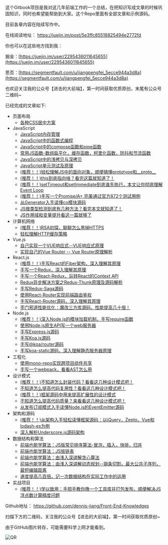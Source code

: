 这个Gitbook项目是我对这几年前端工作的一个总结，在把知识写成文章的时候巩固知识，同时也希望能帮助到大家。这个Repo里面有全部文章和示例源码。

目前各章内容在陆续写作中。  

在线阅读地址： https://juejin.im/post/5e3ffc85518825494e2772fd

你也可以在这些地方找到我：

掘金：[https://juejin.im/user/2295436011645655](https://juejin.im/user/2295436011645655)

思否：[https://segmentfault.com/u/jiangpengfei_5ecce944a3d8a](https://segmentfault.com/u/jiangpengfei_5ecce944a3d8a)

也欢迎关注我的公众号【进击的大前端】，第一时间获取优质原创，末尾有公众号二维码~

已经完成的文章如下:

* 页面布局
  * [各种CSS居中方案](https://juejin.im/post/5e213084e51d451c7a436108)
* JavaScript
  * [JavaScript内存管理](https://juejin.im/post/5e2155cee51d4552455a8878)
  * [JavaScript中的函数式编程](https://juejin.im/post/5e3ff8c4f265da57503cb7a8)
  * [JavaScript中的compose函数和pipe函数](https://juejin.im/post/5e3ff92be51d4526f16e3b90)
  * [常用JS函数-数组扁平化，缓存函数，柯里化函数，防抖和节流函数](https://juejin.im/post/5e3ff97de51d4527214ba3c9)
  * [JavaScript中的浅拷贝与深拷贝](https://juejin.im/post/5e1ee7a3e51d45020d70ac7d)
  * [JavaScript单元测试及原理](https://juejin.im/post/5e3ffa9d6fb9a07cbe345989)
  * [(推荐！！)轻松理解JS中的面向对象，顺便搞懂prototype和\_\_proto\_\_](https://juejin.im/post/5e50e5b16fb9a07c9a1959af)
  * [(推荐！！)this到底指向啥？看完这篇就知道了！](https://juejin.im/post/5e59e35ce51d4526e651c338)
  * [(推荐！！)setTimeout和setImmediate到底谁先执行，本文让你彻底理解Event Loop](https://juejin.im/post/5e782486518825490455fb17)
  * [(推荐！！)手写一个Promise/A+,完美通过官方872个测试用例](https://juejin.im/post/5e8bec156fb9a03c4d40f4bc)
  * [从Generator入手读懂co模块源码](https://juejin.im/post/5e9e6005e51d4546f70d2777)
  * [JS做类型检测到底有几种方法？看完本文就知道了！](https://juejin.im/post/5eb2c2bff265da7be769e129)
  * [JS作用域和变量提升看这一篇就够了](https://juejin.im/post/5ec21f205188256d5324e1a8)
* 计算机网络
  * [(推荐！！)RSA初探，聊聊怎么黑掉HTTPS](https://juejin.im/post/5e689e336fb9a07c9e1c3903)
  * [轻松理解HTTP缓存策略](https://juejin.cn/post/6908540505115033614)
* Vue.js
  * [自己实现一个VUE响应式--VUE响应式原理](https://juejin.im/post/5e1fcbf9e51d451c52193791)
  * [实现自己的Vue Router -- Vue Router原理解析](https://juejin.im/post/5e255dd76fb9a0301572944a)
* React.js
  * [(推荐！！)手写React的Fiber架构，深入理解其原理](https://juejin.im/post/5ef014e851882565ce7ee0ca)
  * [手写一个Redux，深入理解其原理](https://juejin.im/post/5efec81be51d4534942dd589)
  * [手写一个React-Redux，玩转React的Context API](https://juejin.im/post/5f0595f75188252e415f5519)
  * [Redux异步解决方案之Redux-Thunk原理及源码解析](https://juejin.im/post/6869950884231675912)
  * [手写Redux-Saga源码](https://juejin.im/post/6885223002703822855)
  * [使用React-Router实现前端路由鉴权](https://juejin.im/post/5f1a45f2518825742109ec2b)
  * [手写React-Router源码，深入理解其原理](https://juejin.im/post/6855129007949398029)
  * [歪门邪道性能优化：魔改三方库源码，性能提高几十倍！](https://juejin.cn/post/6922684424488222727)
* Node.js
  * [(推荐！！)深入Node.js的模块加载机制，手写require函数](https://juejin.im/post/6866973719634542606)
  * [使用Node.js原生API写一个web服务器](https://juejin.im/post/6887797543212843016)
  * [手写Express.js源码](https://juejin.im/post/6890358903960240142)
  * [手写Koa.js源码](https://juejin.im/post/6892952604163342344)
  * [手写@koa/router源码](https://juejin.im/post/6895594434843869197)
  * [手写koa-static源码，深入理解静态服务器原理](https://juejin.cn/post/6903350655474204680)
* 工程化
  * [使用mono-repo实现跨项目组件共享](https://juejin.cn/post/6913788953971654663)
  * [手写一个webpack，看看AST怎么用](https://juejin.cn/post/6930877602840182791)
* 设计模式
  * [(推荐！！)不知道怎么封装代码？看看这几种设计模式吧！](https://juejin.im/post/5ec737b36fb9a04799583002)
  * [不知道怎么提高代码复用性？看看这几种设计模式吧！](https://juejin.im/post/5ecb67846fb9a047b534a346)
  * [(推荐！！)框架源码中用来提高扩展性的设计模式](https://juejin.im/post/5ed0a2286fb9a047e02ef121)
  * [不知道怎么提高代码质量？来看看这几种设计模式吧！](https://juejin.im/post/5ed9fcca518825430d042527)
  * [从发布订阅模式入手读懂Node.js的EventEmitter源码](https://juejin.im/post/5e7978485188255e237c2a29)
* 架构和源码
  * [(推荐！！)从架构入手轻松读懂框架源码：以jQuery，Zepto，Vue和lodash-es为例](https://juejin.im/post/5e549c4d6fb9a07cd614d268)
  * [深入解析Underscore.js源码架构](https://juejin.im/post/5e74294de51d45270d533191)
* 数据结构和算法
  * [前端也能学算法：JS版常见排序算法-冒泡，插入，快排，归并](https://juejin.im/post/5e3cc31f51882549291268bf)
  * [前端也能学算法：JS版链表](https://juejin.im/post/5e3cc377f265da572e4f18d0)
  * [前端也能学算法：由浅入深讲解贪心算法](https://juejin.im/post/5e575e02f265da573b0dad5f)
  * [前端也能学算法：由浅入深讲解动态规划--钢条切割，最大公共子序列，最短编辑距离](https://juejin.im/post/5e4b472251882549507b015f)
  * [速度提高几百倍，记一次数据结构在实际工作中的运用](https://juejin.cn/post/6898569107877134350)
* 实战项目
  * [(推荐！！)学以致用：手把手教你撸一个工具库并打包发布，顺便解决JS浮点数计算精度问题](https://juejin.im/post/5e64cf0ef265da5734024f84)

Github地址： https://github.com/dennis-jiang/Front-End-Knowledges

扫描下方的二维码，关注我的公众号【进击的大前端】，第一时间获取优质原创~

由于GitHub图片转存，可能需要科学上网才能看到。

![QR](https://test-dennis.oss-cn-hangzhou.aliyuncs.com/QRCode/QR1270.png)

